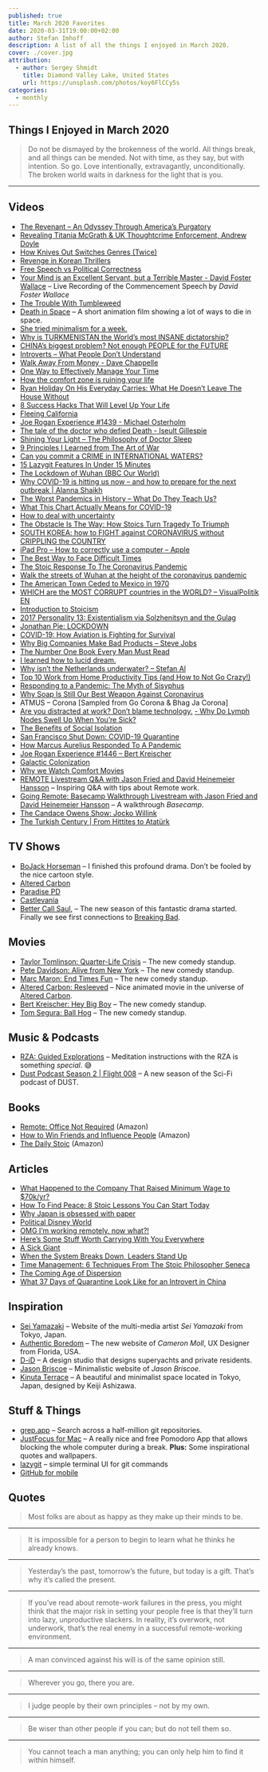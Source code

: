 ```yaml
---
published: true
title: March 2020 Favorites
date: 2020-03-31T19:00:00+02:00
author: Stefan Imhoff
description: A list of all the things I enjoyed in March 2020.
cover: ./cover.jpg
attribution:
  - author: Sergey Shmidt
    title: Diamond Valley Lake, United States
    url: https://unsplash.com/photos/koy6FlCCy5s
categories:
  - monthly
---
```


## Things I Enjoyed in March 2020

<Blockquote author="L. R. Knost">

Do not be dismayed by the brokenness of the world. All things break, and all things can be mended. Not with time, as they say, but with intention. So go. Love intentionally, extravagantly, unconditionally. The broken world waits in darkness for the light that is you.

</Blockquote>

---

## Videos

- [The Revenant – An Odyssey Through America’s Purgatory](https://www.youtube.com/watch?v=T7BNzk2oJA0) <Flag label="13:59" />
- [Revealing Titania McGrath & UK Thoughtcrime Enforcement, Andrew Doyle](https://www.youtube.com/watch?v=tJlbkCcKnHw) <Flag label="1:01:14" />
- [How Knives Out Switches Genres (Twice)](https://www.youtube.com/watch?v=AfF7-vJJBNY) <Flag label="7:31" />
- [Revenge in Korean Thrillers](https://www.youtube.com/watch?v=i0kMVeVZRws) <Flag label="15:17" />
- [Free Speech vs Political Correctness](https://www.youtube.com/watch?v=P4nhjOuboKc) <Flag label="24:05" />
- [Your Mind is an Excellent Servant, but a Terrible Master - David Foster Wallace](https://www.youtube.com/watch?v=OsAd4HGJS4o) <Flag label="23:28" /> – Live Recording of the Commencement Speech by _David Foster Wallace_
- [The Trouble With Tumbleweed](https://www.youtube.com/watch?v=hsWr_JWTZss) <Flag label="6:41" />
- [Death in Space](https://www.youtube.com/watch?v=2ESuxKRuEvo) <Flag label="0:40" /> – A short animation film showing a lot of ways to die in space.
- [She tried minimalism for a week.](https://www.youtube.com/watch?v=kgMtMUDL51M) <Flag label="14:59" />
- [Why is TURKMENISTAN the World’s most INSANE dictatorship?](https://www.youtube.com/watch?v=mk6wZSVntNM) <Flag label="17:00" />
- [CHINA’s biggest problem? Not enough PEOPLE for the FUTURE](https://www.youtube.com/watch?v=y4qFVuXEe-8) <Flag label="13:21" />
- [Introverts – What People Don’t Understand](https://www.youtube.com/watch?v=g-ixbvMlNig) <Flag label="7:29" />
- [Walk Away From Money - Dave Chappelle](https://www.youtube.com/watch?v=3TU7dGpvFEo) <Flag label="5:23" />
- [One Way to Effectively Manage Your Time](https://www.youtube.com/watch?v=sb9Si5ih3os) <Flag label="10:26" />
- [How the comfort zone is ruining your life](https://www.youtube.com/watch?v=0h-IAlNjd4Q) <Flag label="8:50" />
- [Ryan Holiday On His Everyday Carries: What He Doesn’t Leave The House Without](https://www.youtube.com/watch?v=oaXMijw241c) <Flag label="7:29" />
- [8 Success Hacks That Will Level Up Your Life](https://www.youtube.com/watch?v=govmnjHxMUc) <Flag label="36:20" />
- [Fleeing California](https://www.youtube.com/watch?v=6Svc7GLUqd4) <Flag label="13:44" />
- [Joe Rogan Experience #1439 - Michael Osterholm](https://www.youtube.com/watch?v=E3URhJx0NSw) <Flag label="1:34:10" />
- [The tale of the doctor who defied Death - Iseult Gillespie](https://www.youtube.com/watch?v=yJ9UtAmjs7Y) <Flag label="5:27" />
- [Shining Your Light – The Philosophy of Doctor Sleep](https://www.youtube.com/watch?v=8Te5Gv9VOb8) <Flag label="16:14" />
- [9 Principles I Learned from The Art of War](https://www.youtube.com/watch?v=gPZ_hEXbq9M) <Flag label="15:24" />
- [Can you commit a CRIME in INTERNATIONAL WATERS?](https://www.youtube.com/watch?v=ivhWqp7O39c) <Flag label="14:11" />
- [15 Lazygit Features In Under 15 Minutes](https://www.youtube.com/watch?v=CPLdltN7wgE) <Flag label="12:11" />
- [The Lockdown of Wuhan (BBC Our World)](https://www.youtube.com/watch?v=hGWlE4uiPJw) <Flag label="22:49" />
- [Why COVID-19 is hitting us now – and how to prepare for the next outbreak | Alanna Shaikh](https://www.youtube.com/watch?v=JGTtGCq9grE) <Flag label="16:19" />
- [The Worst Pandemics in History – What Do They Teach Us?](https://www.youtube.com/watch?v=_uL0ZgV6POc) <Flag label="7:39" />
- [What This Chart Actually Means for COVID-19](https://www.youtube.com/watch?v=fgBla7RepXU) <Flag label="8:20" />
- [How to deal with uncertainty](https://www.youtube.com/watch?v=jvDDPpxa-Vk) <Flag label="8:03" />
- [The Obstacle Is The Way: How Stoics Turn Tragedy To Triumph](https://www.youtube.com/watch?v=y1lHP1Pf-xk) <Flag label="10:20" />
- [SOUTH KOREA: how to FIGHT against CORONAVIRUS without CRIPPLING the COUNTRY](https://www.youtube.com/watch?v=BS0qoRyapUI) <Flag label="17:32" />
- [iPad Pro – How to correctly use a computer – Apple](https://www.youtube.com/watch?v=w0P0FQ770dE) <Flag label="1:40" />
- [The Best Way to Face Difficult Times](https://www.youtube.com/watch?v=dTfyrfnwouE) <Flag label="6:42" />
- [The Stoic Response To The Coronavirus Pandemic](https://www.youtube.com/watch?v=5WRd85r5VDE) <Flag label="3:59" />
- [Walk the streets of Wuhan at the height of the coronavirus pandemic](https://www.youtube.com/watch?v=hgRaxU8EohE) <Flag label="3:46" />
- [The American Town Ceded to Mexico in 1970](https://www.youtube.com/watch?v=okljAsg5Dy4) <Flag label="6:29" />
- [WHICH are the MOST CORRUPT countries in the WORLD? – VisualPolitik EN](https://www.youtube.com/watch?v=GMpiUZ-KAqs) <Flag label="6:29" />
- [Introduction to Stoicism](https://www.youtube.com/watch?v=KkZu-iwGZek) <Flag label="22:21" />
- [2017 Personality 13: Existentialism via Solzhenitsyn and the Gulag](https://www.youtube.com/watch?v=w84uRYq0Uc8) <Flag label="1:41:03" />
- [Jonathan Pie: LOCKDOWN](https://www.youtube.com/watch?v=AnZ_5cm5eXA) <Flag label="7:10" />
- [COVID-19: How Aviation is Fighting for Survival](https://www.youtube.com/watch?v=VX2e2iEg_pM) <Flag label="10:54" />
- [Why Big Companies Make Bad Products – Steve Jobs](https://www.youtube.com/watch?v=p6PgHFS48gY) <Flag label="7:28" />
- [The Number One Book Every Man Must Read](https://www.youtube.com/watch?v=rJ8IaZ4MXWo) <Flag label="10:01" />
- [I learned how to lucid dream.](https://www.youtube.com/watch?v=B8yJeNa-bPU) <Flag label="14:12" />
- [Why isn’t the Netherlands underwater? – Stefan Al](https://www.youtube.com/watch?v=25LW_PG2ZuI) <Flag label="5:23" />
- [Top 10 Work from Home Productivity Tips (and How to Not Go Crazy!)](https://www.youtube.com/watch?v=PLBYYdg0sfs) <Flag label="18:21" />
- [Responding to a Pandemic: The Myth of Sisyphus](https://www.youtube.com/watch?v=c2_t3M_vSsg) <Flag label="12:52" />
- [Why Soap Is Still Our Best Weapon Against Coronavirus](https://www.youtube.com/watch?v=ls8P68lqwWQ) <Flag label="13:54" />
- ATMUS – Corona [Sampled from Go Corona & Bhag Ja Corona]<Flag label="1:54" />
- [Are you distracted at work? Don’t blame technology.](https://www.youtube.com/watch?v=EosCR4Z70F4) <Flag label="3:37" />
  [- Why Do Lymph Nodes Swell Up When You’re Sick?](https://www.youtube.com/watch?v=cN0cTTRuFDk) <Flag label="8:45" />
- [The Benefits of Social Isolation](https://www.youtube.com/watch?v=nxQe9bPDW5E) <Flag label="10:03" />
- [San Francisco Shut Down: COVID-19 Quarantine](https://www.youtube.com/watch?v=uWYdU5weIxc) <Flag label="3:34" />
- [How Marcus Aurelius Responded To A Pandemic](https://www.youtube.com/watch?v=Em_qw-r6CMg) <Flag label="6:42" />
- [Joe Rogan Experience #1446 – Bert Kreischer](https://www.youtube.com/watch?v=Q0V6KIZiXco) <Flag label="3:21:26" />
- [Galactic Colonization](https://www.youtube.com/watch?v=c7OeeGcMFMc) <Flag label="23:34" />
- [Why we Watch Comfort Movies](https://www.youtube.com/watch?v=-cMNRomN6XQ) <Flag label="8:41" />
- [REMOTE Livestream Q&A with Jason Fried and David Heinemeier Hansson](https://www.youtube.com/watch?v=KPKOVT4vZD4) <Flag label="2:04:12" /> – Inspiring Q&A with tips about Remote work.
- [Going Remote: Basecamp Walkthrough Livestream with Jason Fried and David Heinemeier Hansson](https://www.youtube.com/watch?v=CFzvA1dEvd8) <Flag label="1:46:20" /> – A walkthrough _Basecamp_.
- [The Candace Owens Show: Jocko Willink](https://www.youtube.com/watch?v=N4IrIq2O3RQ) <Flag label="51:06" />
- [The Turkish Century | From Hittites to Atatürk](https://www.youtube.com/watch?v=XgjiJHV8P0w) <Flag label="1:46:43" />

## TV Shows

- [BoJack Horseman](https://www.themoviedb.org/tv/61222-bojack-horseman) <Flag label="6" /> <NetflixFlag id="70300800" /> – I finished this profound drama. Don’t be fooled by the nice cartoon style.
- [Altered Carbon](https://www.themoviedb.org/tv/68421-altered-carbon) <Flag label="2" /> <NetflixFlag id="80097140" />
- [Paradise PD](https://www.themoviedb.org/tv/81983-paradise-pd) <Flag label="2" /> <NetflixFlag id="80191522" />
- [Castlevania](https://www.themoviedb.org/tv/71024-castlevania) <Flag label="3" /> <NetflixFlag id="80095241" />
- [Better Call Saul](https://www.themoviedb.org/tv/60059-better-call-saul), <Flag label="5" /> <NetflixFlag id="80021955" /> – The new season of this fantastic drama started. Finally we see first connections to [Breaking Bad](https://www.themoviedb.org/tv/1396-breaking-bad).

## Movies

- [Taylor Tomlinson: Quarter-Life Crisis](https://www.themoviedb.org/movie/671652-taylor-tomlinson-quarter-life-crisis) <NetflixFlag id="81157965" /> – The new comedy standup.
- [Pete Davidson: Alive from New York](https://www.themoviedb.org/movie/673768-pete-davidson-alive-from-new-york) <NetflixFlag id="81073637" /> – The new comedy standup.
- [Marc Maron: End Times Fun](https://www.themoviedb.org/movie/675595-marc-maron-end-times-fun) <NetflixFlag id="81040891" /> – The new comedy standup.
- [Altered Carbon: Resleeved](https://www.themoviedb.org/movie/665251) <NetflixFlag id="81001991" /> – Nice animated movie in the universe of [Altered Carbon](https://www.themoviedb.org/tv/68421-altered-carbon).
- [Bert Kreischer: Hey Big Boy](https://www.themoviedb.org/movie/675267-bert-kreischer-hey-big-boy) <NetflixFlag id="81128796" /> – The new comedy standup.
- [Tom Segura: Ball Hog](https://www.themoviedb.org/movie/676601-tom-segura-ball-hog) <NetflixFlag id="81143584" /> – The new comedy standup.

## Music & Podcasts

- [RZA: Guided Explorations](https://open.spotify.com/playlist/41ZulnSS3IIlk14X8HwNR0) – Meditation instructions with the RZA is something _special_. 😅
- [Dust Podcast Season 2 | Flight 008](https://www.watchdust.com/audio/) – A new season of the Sci-Fi podcast of DUST.

## Books

- [Remote: Office Not Required](https://www.goodreads.com/book/show/17316682-remote) (<AffiliateLink asin="0804137501">Amazon</AffiliateLink>)
- [How to Win Friends and Influence People](https://www.goodreads.com/book/show/4865.How_to_Win_Friends_and_Influence_People) (<AffiliateLink asin="0762462019">Amazon</AffiliateLink>)
- [The Daily Stoic](https://www.goodreads.com/book/show/29093292-the-daily-stoic) (<AffiliateLink asin="0735211736">Amazon</AffiliateLink>)

<Row variant="variable" minWidth="110px" marginBottom>
  <AmazonBook asin="0804137501" size="large" />
  <AmazonBook asin="0762462019" size="large" />
  <AmazonBook asin="0735211736" size="large" />
</Row>

## Articles

- [What Happened to the Company That Raised Minimum Wage to \$70k/yr?](https://kottke.org/20/02/what-happened-to-the-company-that-raised-minimum-wage-to-70kyr)
- [How To Find Peace: 8 Stoic Lessons You Can Start Today](https://dailystoic.com/how-to-find-peace-8-stoic-lessons-you-can-start-today/)
- [Why Japan is obsessed with paper](https://www.bbc.com/future/article/20200204-japans-intriguing-love-of-paper)
- [Political Disney World](https://waitbutwhy.com/2019/12/political-disney-world.html)
- [OMG I’m working remotely, now what?!](https://benediktlehnert.github.io/)
- [Here’s Some Stuff Worth Carrying With You Everywhere](https://ryanholiday.net/heres-some-stuff-worth-carrying-with-you-everywhere/)
- [A Sick Giant](https://waitbutwhy.com/2020/01/sick-giant.html)
- [When the System Breaks Down, Leaders Stand Up](https://dailystoic.com/marcus-aurelius-leadership-during-a-pandemic/)
- [Time Management: 6 Techniques From The Stoic Philosopher Seneca](https://dailystoic.com/time-management-6-techniques-from-the-stoic-philosopher-seneca/)
- [The Coming Age of Dispersion](https://quillette.com/2020/03/25/the-coming-age-of-dispersion/)
- [What 37 Days of Quarantine Look Like for an Introvert in China](https://introvertdear.com/news/what-37-days-of-quarantine-look-like-for-an-introvert-in-china/)

## Inspiration

- [Sei Yamazaki](seiyamazaki.com/) – Website of the multi-media artist _Sei Yamazaki_ from Tokyo, Japan.
- [Authentic Boredom](http://cameronmoll.com/) – The new website of _Cameron Moll_, UX Designer from Florida, USA.
- [D-iD](https://d-id.uk/) – A design studio that designs superyachts and private residents.
- [Jason Briscoe](http://jasonbriscoe.com/) – Minimalistic website of _Jason Briscoe_.
- [Kinuta Terrace](https://minimalissimo.com/articles/kinuta-terrace) – A beautiful and minimalist space located in Tokyo, Japan, designed by Keiji Ashizawa.

## Stuff & Things

- [grep.app](https://grep.app/) – Search across a half-million git repositories.
- [JustFocus for Mac](https://climstudio.com/justfocus/) – A really nice and free Pomodoro App that allows blocking the whole computer during a break. **Plus:** Some inspirational quotes and wallpapers.
- [lazygit](https://github.com/jesseduffield/lazygit) – simple terminal UI for git commands
- [GitHub for mobile](https://github.com/mobile/)

## Quotes

<Blockquote author="Abraham Lincoln">

Most folks are about as happy as they make up their minds to be.

</Blockquote>

---

<Blockquote author="Epictetus">

It is impossible for a person to begin to learn what he thinks he already knows.

</Blockquote>

---

<Blockquote author="Bil Keane">

Yesterday’s the past, tomorrow’s the future, but today is a gift. That’s why it’s called the present.

</Blockquote>

---

<Blockquote author="David Heinemeier Hansson & Jason Fried" source="Remote: Office Not Required">

If you’ve read about remote-work failures in the press, you might think that the major risk in setting your people free is that they’ll turn into lazy, unproductive slackers. In reality, it’s overwork, not underwork, that’s the real enemy in a successful remote-working environment.

</Blockquote>

---

<Blockquote author="Dale Carnegie" source="How to Win Friends and Influence People">

A man convinced against his will is of the same opinion still.

</Blockquote>

---

<Blockquote author="Jon Kabat-Zinn">

Wherever you go, there you are.

</Blockquote>

---

<Blockquote author="Martin Luther King">

I judge people by their own principles – not by my own.

</Blockquote>

---

<Blockquote author="Philip Dormer Stanhope (4th Earl of Chesterfield)">

Be wiser than other people if you can; but do not tell them so.

</Blockquote>

---

<Blockquote author="Galileo Galilei">

You cannot teach a man anything; you can only help him to find it within himself.

</Blockquote>
